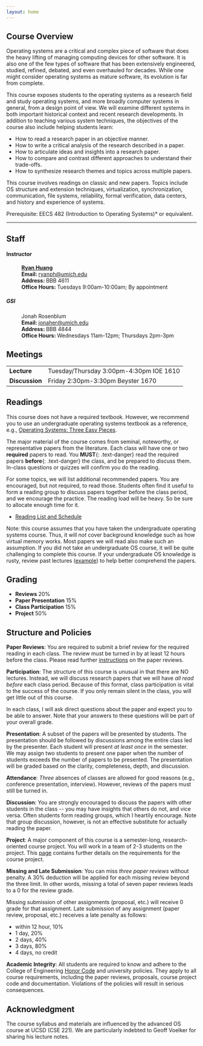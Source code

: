 ```yaml
---
layout: home
---
```


## Course Overview

Operating systems are a critical and complex piece of software that does the
heavy lifting of managing computing devices for other software. It is also one
of the few types of software that has been extensively engineered, studied,
refined, debated, and even overhauled for decades. While one might
consider operating systems as mature software, its evolution is far from
complete.

This course exposes students to the operating systems as a research field and
study operating systems, and more broadly computer systems in general, from a design 
point of view. We will examine different systems in both important historical 
context and recent research developments. In addition to teaching various system 
techniques, the objectives of the course also include helping students learn:

* How to read a research paper in an objective manner.
* How to write a critical analysis of the research described in a paper.
* How to articulate ideas and insights into a research paper.
* How to compare and contrast different approaches to understand their trade-offs.
* How to synthesize research themes and topics across multiple papers.

This course involves readings on classic and new papers. Topics include OS
structure and extension techniques, virtualization, synchronization,
communication, file systems, reliability, formal verification,
data centers, and history and experience of systems.

<span class="badge bg-info md-badge">Prerequisite</span>: EECS 482 (Introduction 
to Operating Systems)* or equivalent.

<hr>

## Staff

<dl class="staff">
	<dt><h4>Instructor</h4></dt>
	<dd><strong><a href="https://web.eecs.umich.edu/~ryanph">Ryan Huang</a></strong></dd>
	<dd><b>Email: </b><a href="mailto:ryanph@umich.edu">ryanph@umich.edu</a></dd>
	<dd><b>Address: </b>BBB 4611</dd>
	<dd><b>Office Hours: </b>Tuesdays 9:00am-10:00am; By appointment</dd>
	<dt><h5>GSI</h5></dt>
	<dd>Jonah Rosenblum</dd>
	<dd><b>Email: </b><a href="mailto:jonaher@umich.edu">jonaher@umich.edu</a></dd>
	<dd><b>Address: </b>BBB 4844</dd>
	<dd><b>Office Hours: </b>Wednesdays 11am-12pm; Thursdays 2pm-3pm</dd>
</dl>

## Meetings

<p>
<div class="border-table">
<table class="table table-hover">
  <tbody>
    <tr scope="row">
      <td><strong>Lecture</strong></td>
      <td>Tuesday/Thursday 3:00pm-4:30pm IOE 1610</td>
    </tr>
    <tr scope="row">
      <td><strong>Discussion</strong></td>
      <td>Friday 2:30pm-3:30pm Beyster 1670</td>
    </tr>
  </tbody>
</table>
</div>
</p>

## Readings
This course does not have a required textbook. However, we recommend you to
use an undergraduate operating systems textbook as a reference, e.g., 
[Operating Systems: Three Easy Pieces](http://www.ostep.org). 

The major material of the course comes from seminal, noteworthy, or representative 
papers from the literature. Each class will have one or two **required** papers 
to read. You **MUST**{: .text-danger} read the required papers **before**{: .text-danger} 
the class, and be prepared to discuss them. In-class questions or quizzes will 
confirm you do the reading.

For some topics, we will list additional recommended papers. You are encouraged, 
but not required, to read those. Students often find it useful to form a reading 
group to discuss papers together before the class period, and we encourage 
the practice. The reading load will be heavy. So be sure to allocate enough
time for it.

* [Reading List and Schedule](schedule.html)

<span class="badge bg-info md-badge">Note</span>: this course assumes that you
have taken the undergraduate operating systems course. Thus, it will *not*
cover background knowledge such as how virtual memory works. Most papers we will 
read also make such an assumption. If you did not take an undergraduate OS 
course, it will be quite challenging to complete this course. If your undergraduate 
OS knowledge is rusty, review past lectures ([example](https://web.eecs.umich.edu/~ryanph/jhu/cs318/fall22/schedule.html)) to
help better comprehend the papers.

## Grading

<div class="container">
  <div class="row">
  <div class="col-8" style="padding-left:0px">
    <ul class="list-group border-table grading-table">
      <li class="list-group-item d-flex justify-content-between align-items-center">
        <b>Reviews</b>
        <span class="badge bg-primary rounded-pill">20%</span>
      </li>
      <li class="list-group-item d-flex justify-content-between align-items-center">
        <b>Paper Presentation</b>
        <span class="badge bg-primary rounded-pill">15%</span>
      </li>
      <li class="list-group-item d-flex justify-content-between align-items-center">
        <b>Class Participation</b>
        <span class="badge bg-primary rounded-pill">15%</span>
      </li>
      <li class="list-group-item d-flex justify-content-between align-items-center">
        <b>Project</b>
        <span class="badge bg-primary rounded-pill">50%</span>
      </li>
    </ul>
  </div>
  </div>
</div>

<p></p>

## Structure and Policies

<span class="badge bg-info fs-6"><b>Paper Reviews</b></span>: You are required to submit a brief review for the required reading in each class. 
The review must be turned in by <span class="text-danger">at least 12 hours</span> before 
the class. Please read further [instructions](reviews.html) on the paper reviews.

<span class="badge bg-info fs-6"><b>Participation</b></span>: The structure of this course is unusual in that there are NO lectures. 
Instead, we will discuss research papers that we will have
*all read before* each class period. Because of this format, class participation
is vital to the success of the course. If you only remain silent in
the class, you will get little out of this course.

In each class, I will ask direct questions about the paper and expect you to
be able to answer. Note that your answers to these questions will be part of
your overall grade.

<span class="badge bg-info fs-6"><b>Presentation</b></span>: 
A subset of the papers will be presented by students. The presentation should
be followed by discussions among the entire class led by the presenter. Each
student will present *at least once* in the semester. We may assign two
students to present one paper when the number of students exceeds the number of
papers to be presented. The presentation will be graded based on the clarity,
completeness, depth, and discussion.

<span class="badge bg-info fs-6"><b>Attendance</b></span>: *Three* absences of
classes are allowed for good reasons (e.g., conference presentation,
interview). However, reviews of the papers must still be turned in.

<span class="badge bg-info fs-6"><b>Discussion</b></span>: You are strongly encouraged to discuss the papers with other students in the class -- 
  you may have insights that others do not, and vice versa. Often students form reading groups, 
  which I heartily encourage. Note that group discussion, however, is not an effective 
  substitute for actually reading the paper.

<span class="badge bg-info fs-6"><b>Project</b></span>: A major component of
this course is a semester-long, research-oriented course project. You will 
work in a team of 2-3 students on the project. This [page](project.html) contains
further details on the requirements for the course project.

<span class="badge bg-info fs-6"><b>Missing and Late Submission</b></span>: 
You can miss *three paper reviews* without penalty. A 30% deduction will be applied 
for each missing review beyond the three limit. In other words, missing a total of 
seven paper reviews leads to a 0 for the review grade. 

Missing submission of other assignments (proposal, etc.) will receive 0 grade for that assignment.
Late submission of any assignment (paper review, proposal, etc.) receives a late penalty 
as follows:
<ul>
<li>within 12 hour, 10%</li>
<li>1 day, 20%</li>
<li>2 days, 40%</li>
<li>3 days, 80%</li>
<li>4 days, no credit</li>
</ul>

<span class="badge bg-info fs-6"><b>Academic Integrity</b></span>: All students are required to 
  know and adhere to the College of Engineering [Honor Code](https://ecas.engin.umich.edu/wp-content/uploads/sites/19/2023/02/College-of-Engineering-Honor-Code-UPDATED.pdf) and 
  university policies. They apply to all course requirements, including the
  paper reviews, proposals, course project code and documentation. <span
  class="text-danger">Violations of the policies will result
  in serious consequences</span>.

## Acknowledgment

The course syllabus and materials are influenced by the advanced OS course at
UCSD (CSE 221). We are particularly indebted to Geoff Voelker for sharing his
lecture notes.

